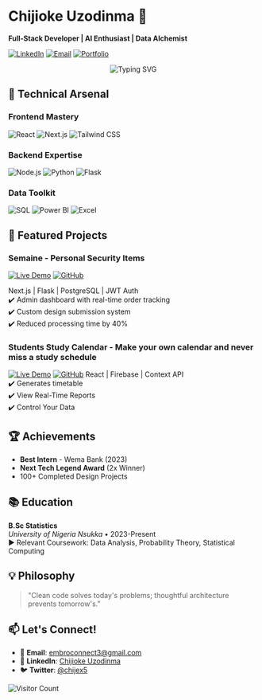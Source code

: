 # Chijioke Uzodinma 🚀  
**Full-Stack Developer | AI Enthusiast | Data Alchemist**

[![LinkedIn](https://img.shields.io/badge/LinkedIn-Connect-blue?style=flat&logo=linkedin)](https://www.linkedin.com/in/chijioke-uzodinma)
[![Email](https://img.shields.io/badge/Email-Contact%20Me-red?style=flat&logo=gmail)](mailto:embroconnect3@gmail.com)
[![Portfolio](https://img.shields.io/badge/Portfolio-Visit%20Site-black?style=flat&logo=vercel)](https://interactive-ai-enhanced-portfolio-spnu.vercel.app/)

<div align="center">
  <img src="https://readme-typing-svg.herokuapp.com?font=Fira+Code&pause=1000&color=2DD4BF&center=true&vCenter=true&width=435&lines=Turning+Complexity+Into+Elegance;Full-Stack+Problem+Solver;Data-Driven+Developer" alt="Typing SVG" />
</div>

## 🔧 Technical Arsenal

### **Frontend Mastery**  
![React](https://img.shields.io/badge/React-20232A?style=for-the-badge&logo=react)
![Next.js](https://img.shields.io/badge/Next.js-000000?style=for-the-badge&logo=nextdotjs)
![Tailwind CSS](https://img.shields.io/badge/Tailwind_CSS-38B2AC?style=for-the-badge&logo=tailwind-css)

### **Backend Expertise**  
![Node.js](https://img.shields.io/badge/Node.js-339933?style=for-the-badge&logo=nodedotjs)
![Python](https://img.shields.io/badge/Python-3776AB?style=for-the-badge&logo=python)
![Flask](https://img.shields.io/badge/Flask-000000?style=for-the-badge&logo=flask)

### **Data Toolkit**  
![SQL](https://img.shields.io/badge/SQL-4479A1?style=for-the-badge&logo=mysql)
![Power BI](https://img.shields.io/badge/Power_BI-F2C811?style=for-the-badge&logo=powerbi)
![Excel](https://img.shields.io/badge/Excel-217346?style=for-the-badge&logo=microsoftexcel)

## 🚀 Featured Projects

### **Semaine** - Personal Security Items
[![Live Demo](https://img.shields.io/badge/Live_Demo-Visit-green)](https://semaine-website-beta.vercel.app/)
[![GitHub](https://img.shields.io/badge/Source-Code-black)](https://github.com/Chijex5/semaine-website/)

Next.js | Flask | PostgreSQL | JWT Auth  
✔️ Admin dashboard with real-time order tracking  
✔️ Custom design submission system  
✔️ Reduced processing time by 40%  

### **Students Study Calendar** - Make your own calendar and never miss a study schedule
[![Live Demo](https://img.shields.io/badge/Live_Demo-Visit-green)](https://student-study-calendar.vercel.app/)
[![GitHub](https://img.shields.io/badge/Source-Code-black)](https://github.com/Chijex5/Student-Study-Calendar)
React | Firebase | Context API  
✔️ Generates timetable  
✔️ View Real-Time Reports  
✔️ Control  Your Data 

## 🏆 Achievements

- **Best Intern** - Wema Bank (2023)  
- **Next Tech Legend Award** (2x Winner)  
- 100+ Completed Design Projects  

## 📚 Education

**B.Sc Statistics**  
_University of Nigeria Nsukka_ • 2023-Present  
▶️ Relevant Coursework: Data Analysis, Probability Theory, Statistical Computing  

## 💡 Philosophy

> "Clean code solves today's problems; thoughtful architecture prevents tomorrow's."

## 📫 Let's Connect!

- 📧 **Email**: [embroconnect3@gmail.com](mailto:embroconnect3@gmail.com)
- 💼 **LinkedIn**: [Chijioke Uzodinma](https://linkedin.com/in/chijioke-uzodinma)
- 🐦 **Twitter**: [@chijex5](https://twitter.com/chijex5)

![Visitor Count](https://komarev.com/ghpvc/?username=yourusername&color=2DD4BF&style=flat-square)
